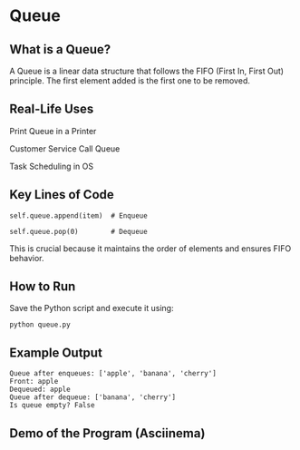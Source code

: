 
# Queue

## What is a Queue?

A Queue is a linear data structure that follows the FIFO (First In, First Out) principle. The first element added is the first one to be removed.

## Real-Life Uses
Print Queue in a Printer

Customer Service Call Queue

Task Scheduling in OS

## Key Lines of Code
```
self.queue.append(item)  # Enqueue

self.queue.pop(0)        # Dequeue
```
This is crucial because it maintains the order of elements and ensures FIFO behavior.
## How to Run
Save the Python script and execute it using:
```
python queue.py
```

## Example Output
```
Queue after enqueues: ['apple', 'banana', 'cherry']
Front: apple
Dequeued: apple
Queue after dequeue: ['banana', 'cherry']
Is queue empty? False
```
## Demo of the Program (Asciinema)
```

```

